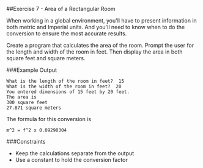 ##Exercise 7 - Area of a Rectangular Room

When working in a global environment, you'll have to present information in both metric and Imperial units.  And you'll need to know when to do the conversion to ensure the most accurate results.  

Create a program that calculates the area of the room.  Prompt the user for the length and width of the room in feet.  Then display the area in both square feet and square meters.  

###Example Output

```What is the length of the room in feet?  15```  
```What is the width of the room in feet?  20```  
```You entered dimensions of 15 feet by 20 feet.```  
```The area is```  
```300 square feet```  
```27.871 square meters```  

The formula for this conversion is  

``m^2 = f^2 x 0.09290304``  

###Constraints
- Keep the calculations separate from the output
- Use a constant to hold the conversion factor
